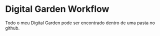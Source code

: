 # Digital Garden Workflow

Todo o meu Digital Garden pode ser encontrado dentro de uma pasta no github.